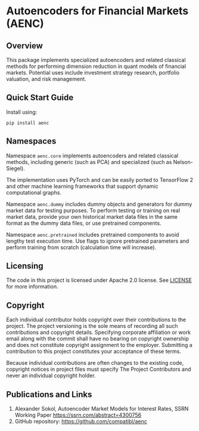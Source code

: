 # Autoencoders for Financial Markets (AENC)

## Overview

This package implements specialized autoencoders and related classical methods
for performing dimension reduction in quant models of financial markets. Potential
uses include investment strategy research, portfolio valuation, and risk management.

## Quick Start Guide

Install using:

```shell
pip install aenc
```

## Namespaces

Namespace `aenc.core` implements autoencoders and related
classical methods, including generic (such as PCA) and specialized
(such as Nelson-Siegel).

The implementation uses PyTorch and can be easily ported to TensorFlow 2
and other machine learning frameworks that support dynamic computational
graphs.

Namespace `aenc.dummy` includes dummy objects and generators for dummy market
data for testing purposes. To perform testing or training on real
market data, provide your own historical market data files in the same
format as the dummy data files, or use pretrained components.

Namespace `aenc.pretrained` includes pretrained components to avoid lengthy
test execution time. Use flags to ignore pretrained parameters
and perform training from scratch (calculation time will increase).

## Licensing

The code in this project is licensed under Apache 2.0 license.
See [LICENSE](https://www.apache.org/licenses/LICENSE-2.0.html) for more information.

## Copyright

Each individual contributor holds copyright over their contributions to the
project. The project versioning is the sole means of recording all such
contributions and copyright details. Specifying corporate affiliation or
work email along with the commit shall have no bearing on copyright ownership
and does not constitute copyright assignment to the employer. Submitting a
contribution to this project constitutes your acceptance of these terms.

Because individual contributions are often changes to the existing code,
copyright notices in project files must specify The Project Contributors and
never an individual copyright holder.

## Publications and Links

1. Alexander Sokol, Autoencoder Market Models for Interest Rates, SSRN Working Paper https://ssrn.com/abstract=4300756
2. GitHub repository: https://github.com/compatibl/aenc
